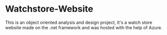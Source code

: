 # Watchstore-Website

This is an object oriented analysis and design project, it's a watch store website made on the .net framework and was hosted with the help of Azure.
